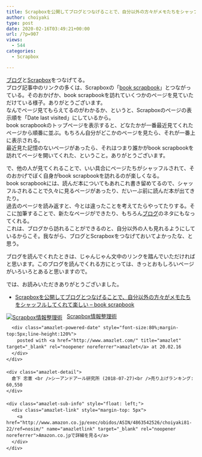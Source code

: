 ```yaml
---
title: Scrapboxを公開してブログとつなげることで、自分以外の方々がメモたちをシャッフルしてくれて楽しい
author: choiyaki
type: post
date: 2020-02-16T03:49:21+00:00
url: /?p=907
views:
  - 544
categories:
  - Scrapbox

---
```

[ブログ][1]と[Scrapbox][2]をつなげてる。  
ブログ記事中のリンクの多くは、Scrapboxの「[book scrapbook][3]」とつながっている。そのおかげか、book scrapbookを訪れていくつかのページを見ていただけている様子。ありがとうございます。  
なんでページ見てもらえてるのがわかるか、というと、Scrapboxのページの表示順を「Date last visited」にしているから。  
book scrapbookのトップページを表示すると、どなたかが一番最近見てくれたページから順番に並ぶ。もちろん自分がどこかのページを見たら、それが一番上に表示される。  
最近見た記憶のないページがあったら、それはつまり誰かがbook scrapbookを訪れてページを開いてくれた、ということ。ありがとうございます。

で、他の人が見てくれることで、いい具合にページたちがシャッフルされて、そのおかげでぼく自身がbook scrapbookを訪れるのが楽しくなる。  
book scrapbookには、読んだ本についてもあれこれ書き留めてるので、シャッフルされることで久々に見るページがあったり、だいーぶ前に読んだ本が出てきたり。  
過去のページを読み返すと、今とは違ったことを考えてたらやってたりする。そこに加筆することで、新たなページができたり、もちろん[ブログ][1]のネタにもなってくれる。  
これは、ブログから訪れることができるのと、自分以外の人も見れるようにしているからこそ。我ながら、ブログとScrapboxをつなげておいてよかったな、と思う。

ブログを読んでくれたときは、じゃんじゃん文中のリンクを踏んでいただければと思います。このブログを読んでくれる方にとっては、きっとおもしろいページがいろいろとあると思いますので。

では、お読みいただきありがとうございました。

  * [Scrapboxを公開してブログとつなげることで、自分以外の方々がメモたちをシャッフルしてくれて楽しい &#8211; book scrapbook][4]

<div class="amazlet-box" style="margin-bottom:0px;">
  <div class="amazlet-image" style="float:left;margin:0px 12px 1px 0px;">
    <a href="http://www.amazon.co.jp/exec/obidos/ASIN/4863542526/choiyaki81-22/ref=nosim/" name="amazletlink" target="_blank" rel="noopener noreferrer"><img src="https://i0.wp.com/images-fe.ssl-images-amazon.com/images/I/51L7tTg9PML._SL160_.jpg?w=660&#038;ssl=1" alt="Scrapbox情報整理術" style="border: none;" data-recalc-dims="1" /></a>
  </div>
  
  <div class="amazlet-info" style="line-height:120%; margin-bottom: 10px">
    <div class="amazlet-name" style="margin-bottom:10px;line-height:120%">
      <a href="http://www.amazon.co.jp/exec/obidos/ASIN/4863542526/choiyaki81-22/ref=nosim/" name="amazletlink" target="_blank" rel="noopener noreferrer">Scrapbox情報整理術</a></p> 
      
      <div class="amazlet-powered-date" style="font-size:80%;margin-top:5px;line-height:120%">
        posted with <a href="http://www.amazlet.com/" title="amazlet" target="_blank" rel="noopener noreferrer">amazlet</a> at 20.02.16
      </div>
    </div>
    
    <div class="amazlet-detail">
      倉下 忠憲 <br />シーアンドアール研究所 (2018-07-27)<br />売り上げランキング: 60,550
    </div>
    
    <div class="amazlet-sub-info" style="float: left;">
      <div class="amazlet-link" style="margin-top: 5px">
        <a href="http://www.amazon.co.jp/exec/obidos/ASIN/4863542526/choiyaki81-22/ref=nosim/" name="amazletlink" target="_blank" rel="noopener noreferrer">Amazon.co.jpで詳細を見る</a>
      </div>
    </div>
  </div>
  
  <div class="amazlet-footer" style="clear: left">
  </div>
</div>

 [1]: https://scrapbox.io/choiyaki-hondana/%E3%83%96%E3%83%AD%E3%82%B0
 [2]: https://scrapbox.io/choiyaki-hondana/Scrapbox
 [3]: https://scrapbox.io/choiyaki-hondana/
 [4]: https://scrapbox.io/choiyaki-hondana/Scrapbox%E3%82%92%E5%85%AC%E9%96%8B%E3%81%97%E3%81%A6%E3%83%96%E3%83%AD%E3%82%B0%E3%81%A8%E3%81%A4%E3%81%AA%E3%81%92%E3%82%8B%E3%81%93%E3%81%A8%E3%81%A7%E3%80%81%E8%87%AA%E5%88%86%E4%BB%A5%E5%A4%96%E3%81%AE%E6%96%B9%E3%80%85%E3%81%8C%E3%83%A1%E3%83%A2%E3%81%9F%E3%81%A1%E3%82%92%E3%82%B7%E3%83%A3%E3%83%83%E3%83%95%E3%83%AB%E3%81%97%E3%81%A6%E3%81%8F%E3%82%8C%E3%81%A6%E6%A5%BD%E3%81%97%E3%81%84